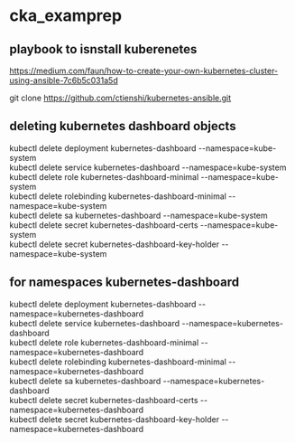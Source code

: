 # cka_examprep
## playbook to isnstall kuberenetes
https://medium.com/faun/how-to-create-your-own-kubernetes-cluster-using-ansible-7c6b5c031a5d 

git clone https://github.com/ctienshi/kubernetes-ansible.git

## deleting kubernetes dashboard objects

kubectl delete deployment kubernetes-dashboard --namespace=kube-system  \
kubectl delete service kubernetes-dashboard  --namespace=kube-system  \
kubectl delete role kubernetes-dashboard-minimal --namespace=kube-system  \
kubectl delete rolebinding kubernetes-dashboard-minimal --namespace=kube-system \
kubectl delete sa kubernetes-dashboard --namespace=kube-system  \
kubectl delete secret kubernetes-dashboard-certs --namespace=kube-system \
kubectl delete secret kubernetes-dashboard-key-holder --namespace=kube-system

## for namespaces kubernetes-dashboard
kubectl delete deployment kubernetes-dashboard --namespace=kubernetes-dashboard \
kubectl delete service kubernetes-dashboard --namespace=kubernetes-dashboard \
kubectl delete role kubernetes-dashboard-minimal --namespace=kubernetes-dashboard \
kubectl delete rolebinding kubernetes-dashboard-minimal --namespace=kubernetes-dashboard \
kubectl delete sa kubernetes-dashboard --namespace=kubernetes-dashboard \
kubectl delete secret kubernetes-dashboard-certs --namespace=kubernetes-dashboard \
kubectl delete secret kubernetes-dashboard-key-holder --namespace=kubernetes-dashboard 

